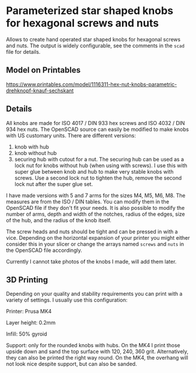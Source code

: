 # Parameterized star shaped knobs for hexagonal screws and nuts

Allows to create hand operated star shaped knobs for hexagonal screws and nuts.
The output is widely configurable, see the comments in the `scad` file for details.

## Model on Printables

https://www.printables.com/model/1116311-hex-nut-knobs-parametric-drehknopf-knauf-sechskant

## Details
All knobs are made for ISO 4017 / DIN 933 hex screws and ISO 4032 / DIN 934 hex nuts. The OpenSCAD source can easily be modified to make knobs with US customary units. There are different versions:

1. knob with hub
1. knob without hub
1. securing hub with cutout for a nut. The securing hub can be used as a lock nut for knobs without hub (when using with screws). I use this with super glue between knob and hub to make very stable knobs with screws. Use a second lock nut to tighten the hub, remove the second lock nut after the super glue set.

I have made versions with 5 and 7 arms for the sizes M4, M5, M6, M8. The measures are from the ISO / DIN tables. You can modify them in the OpenSCAD file if they don't fit your needs. It is also possible to modify the number of arms, depth and width of the notches, radius of the edges, size of the hub, and the radius of the knob itself.

The screw heads and nuts should be tight and can be pressed in with a vice. Depending on the horizontal expansion of your printer you might either consider this in your slicer or change the arrays named `screws` and `nuts` in the OpenSCAD file accordingly.

Currently I cannot take photos of the knobs I made, will add them later.

## 3D Printing

Depending on your quality and stability requirements you can print with a variety of settings. I usually use this configuration:

Printer: Prusa MK4

Layer height: 0.2mm

Infill: 50% gyroid

Support: only for the rounded knobs with hubs. On the MK4 I print those upside down and sand the top surface with 120, 240, 360 grit. Alternatively, they can also be printed the right way round. On the MK4, the overhang will not look nice despite support, but can also be sanded.
